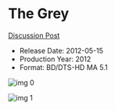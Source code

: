 # The Grey

[Discussion Post](https://www.avsforum.com/threads/bass-eq-for-filtered-movies.2995212/post-57222786)

* Release Date: 2012-05-15
* Production Year: 2012
* Format: BD/DTS-HD MA 5.1

![img 0](https://i.imgur.com/IwcU52a.jpg)

![img 1](https://i.imgur.com/F3mgHkr.jpg)


